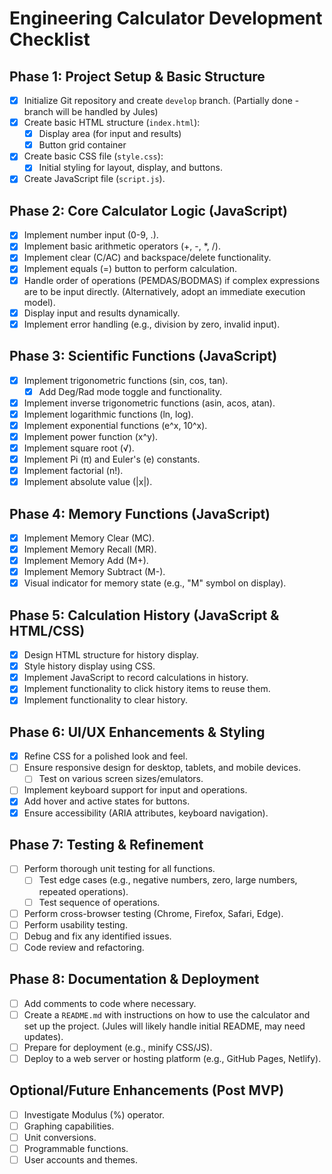 # Engineering Calculator Development Checklist

## Phase 1: Project Setup & Basic Structure
- [x] Initialize Git repository and create `develop` branch. (Partially done - branch will be handled by Jules)
- [x] Create basic HTML structure (`index.html`):
    - [x] Display area (for input and results)
    - [x] Button grid container
- [x] Create basic CSS file (`style.css`):
    - [x] Initial styling for layout, display, and buttons.
- [x] Create JavaScript file (`script.js`).

## Phase 2: Core Calculator Logic (JavaScript)
- [x] Implement number input (0-9, .).
- [x] Implement basic arithmetic operators (+, -, *, /).
- [x] Implement clear (C/AC) and backspace/delete functionality.
- [x] Implement equals (=) button to perform calculation.
- [x] Handle order of operations (PEMDAS/BODMAS) if complex expressions are to be input directly. (Alternatively, adopt an immediate execution model).
- [x] Display input and results dynamically.
- [x] Implement error handling (e.g., division by zero, invalid input).

## Phase 3: Scientific Functions (JavaScript)
- [x] Implement trigonometric functions (sin, cos, tan).
    - [x] Add Deg/Rad mode toggle and functionality.
- [x] Implement inverse trigonometric functions (asin, acos, atan).
- [x] Implement logarithmic functions (ln, log).
- [x] Implement exponential functions (e^x, 10^x).
- [x] Implement power function (x^y).
- [x] Implement square root (√).
- [x] Implement Pi (π) and Euler's (e) constants.
- [x] Implement factorial (n!).
- [x] Implement absolute value (|x|).

## Phase 4: Memory Functions (JavaScript)
- [x] Implement Memory Clear (MC).
- [x] Implement Memory Recall (MR).
- [x] Implement Memory Add (M+).
- [x] Implement Memory Subtract (M-).
- [x] Visual indicator for memory state (e.g., "M" symbol on display).

## Phase 5: Calculation History (JavaScript & HTML/CSS)
- [x] Design HTML structure for history display.
- [x] Style history display using CSS.
- [x] Implement JavaScript to record calculations in history.
- [x] Implement functionality to click history items to reuse them.
- [x] Implement functionality to clear history.

## Phase 6: UI/UX Enhancements & Styling
- [x] Refine CSS for a polished look and feel.
- [ ] Ensure responsive design for desktop, tablets, and mobile devices.
    - [ ] Test on various screen sizes/emulators.
- [ ] Implement keyboard support for input and operations.
- [x] Add hover and active states for buttons.
- [x] Ensure accessibility (ARIA attributes, keyboard navigation).

## Phase 7: Testing & Refinement
- [ ] Perform thorough unit testing for all functions.
    - [ ] Test edge cases (e.g., negative numbers, zero, large numbers, repeated operations).
    - [ ] Test sequence of operations.
- [ ] Perform cross-browser testing (Chrome, Firefox, Safari, Edge).
- [ ] Perform usability testing.
- [ ] Debug and fix any identified issues.
- [ ] Code review and refactoring.

## Phase 8: Documentation & Deployment
- [ ] Add comments to code where necessary.
- [ ] Create a `README.md` with instructions on how to use the calculator and set up the project. (Jules will likely handle initial README, may need updates).
- [ ] Prepare for deployment (e.g., minify CSS/JS).
- [ ] Deploy to a web server or hosting platform (e.g., GitHub Pages, Netlify).

## Optional/Future Enhancements (Post MVP)
- [ ] Investigate Modulus (%) operator.
- [ ] Graphing capabilities.
- [ ] Unit conversions.
- [ ] Programmable functions.
- [ ] User accounts and themes.
